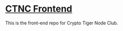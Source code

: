 # [CTNC Frontend](https://cryptotigernode.club/)
This is the front-end repo for Crypto Tiger Node Club.
